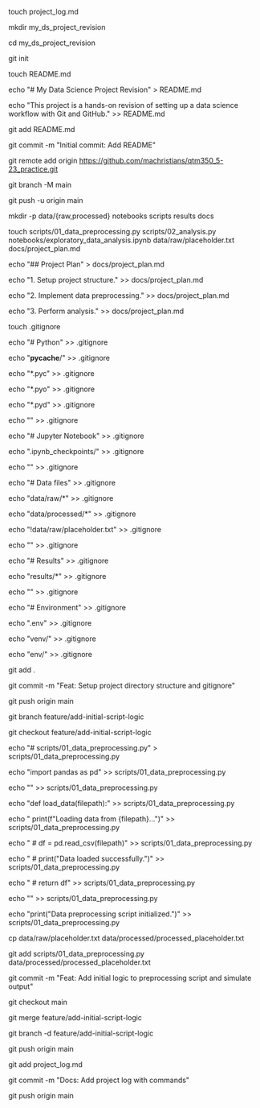 touch project_log.md

mkdir my_ds_project_revision

cd my_ds_project_revision

git init

touch README.md

echo "# My Data Science Project Revision" > README.md

echo "This project is a hands-on revision of setting up a data science workflow with Git and GitHub." >> README.md

git add README.md

git commit -m "Initial commit: Add README"

git remote add origin https://github.com/machristians/qtm350_5-23_practice.git

git branch -M main

git push -u origin main

mkdir -p data/{raw,processed} notebooks scripts results docs

touch scripts/01_data_preprocessing.py scripts/02_analysis.py notebooks/exploratory_data_analysis.ipynb data/raw/placeholder.txt docs/project_plan.md

echo "## Project Plan" > docs/project_plan.md

echo "1. Setup project structure." >> docs/project_plan.md

echo "2. Implement data preprocessing." >> docs/project_plan.md

echo "3. Perform analysis." >> docs/project_plan.md

touch .gitignore

echo "# Python" >> .gitignore

echo "__pycache__/" >> .gitignore

echo "*.pyc" >> .gitignore

echo "*.pyo" >> .gitignore

echo "*.pyd" >> .gitignore

echo "" >> .gitignore

echo "# Jupyter Notebook" >> .gitignore

echo ".ipynb_checkpoints/" >> .gitignore

echo "" >> .gitignore

echo "# Data files" >> .gitignore

echo "data/raw/*" >> .gitignore

echo "data/processed/*" >> .gitignore

echo "!data/raw/placeholder.txt" >> .gitignore

echo "" >> .gitignore

echo "# Results" >> .gitignore

echo "results/*" >> .gitignore

echo "" >> .gitignore

echo "# Environment" >> .gitignore

echo ".env" >> .gitignore

echo "venv/" >> .gitignore

echo "env/" >> .gitignore

git add .

git commit -m "Feat: Setup project directory structure and gitignore"

git push origin main

git branch feature/add-initial-script-logic

git checkout feature/add-initial-script-logic

echo "# scripts/01_data_preprocessing.py" > scripts/01_data_preprocessing.py

echo "import pandas as pd" >> scripts/01_data_preprocessing.py

echo "" >> scripts/01_data_preprocessing.py

echo "def load_data(filepath):" >> scripts/01_data_preprocessing.py

echo "    print(f\"Loading data from {filepath}...\")" >> scripts/01_data_preprocessing.py

echo "    # df = pd.read_csv(filepath)" >> scripts/01_data_preprocessing.py

echo "    # print(\"Data loaded successfully.\")" >> scripts/01_data_preprocessing.py

echo "    # return df" >> scripts/01_data_preprocessing.py

echo "" >> scripts/01_data_preprocessing.py

echo "print(\"Data preprocessing script initialized.\")" >> scripts/01_data_preprocessing.py

cp data/raw/placeholder.txt data/processed/processed_placeholder.txt

git add scripts/01_data_preprocessing.py data/processed/processed_placeholder.txt

git commit -m "Feat: Add initial logic to preprocessing script and simulate output"

git checkout main

git merge feature/add-initial-script-logic

git branch -d feature/add-initial-script-logic

git push origin main

git add project_log.md

git commit -m "Docs: Add project log with commands"

git push origin main
